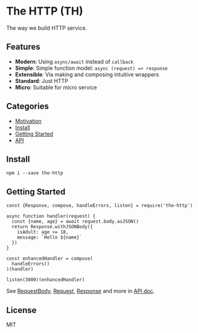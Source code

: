 # The HTTP (TH)

The way we build HTTP service.


## Features

- **Modern**: Using `async/await` instead of `callback`
- **Simple**: Simple function model: `async (request) => response`
- **Extensible**: Via making and composing intuitive wrappers
- **Standard**: Just HTTP
- **Micro**: Suitable for micro service

## Categories

- [Motivation](./docs/motivation.md)
- [Install](#install)
- [Getting Started](#getting-started)
- [API](./docs/api.md)

## Install

```
npm i --save the-http
```

## Getting Started

```ecmascript 6
const {Response, compose, handleErrors, listen} = require('the-http') 

async function handler(request) {
  const {name, age} = await request.body.asJSON()
  return Response.withJSONBody({
    isAdult: age >= 18,
    message: `Hello ${name}`
  })
}

const enhancedHandler = compose(
  handleErrors()
)(handler)

listen(3000)(enhancedHandler)
```

See [RequestBody](./docs/api.md#requestbody), [Request](./docs/api.md#request), [Response](./docs/api.md#response) and more in [API doc](./docs/api.md).

## License

MIT
